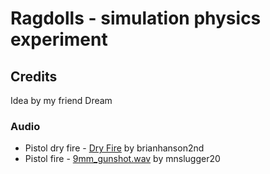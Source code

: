 # Ragdolls - simulation physics experiment

## Credits

Idea by my friend Dream

### Audio

* Pistol dry fire - [Dry Fire](https://freesound.org/people/brianhanson2nd/sounds/171211/) by brianhanson2nd
* Pistol fire - [9mm_gunshot.wav](https://freesound.org/people/mnslugger20/sounds/244138/) by mnslugger20
